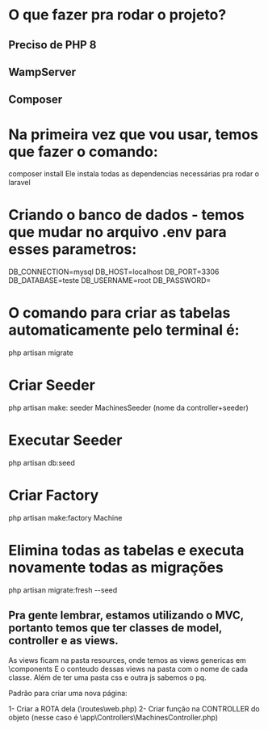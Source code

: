 # O que fazer pra rodar o projeto?
## Preciso de PHP 8
## WampServer
## Composer

# Na primeira vez que vou usar, temos que fazer o comando: 
composer install
Ele instala todas as dependencias necessárias pra rodar o laravel

# Criando o banco de dados - temos que mudar no arquivo .env para esses parametros:
DB_CONNECTION=mysql
DB_HOST=localhost
DB_PORT=3306
DB_DATABASE=teste
DB_USERNAME=root
DB_PASSWORD=

# O comando para criar as tabelas automaticamente pelo terminal é:
 php artisan migrate

# Criar Seeder
php artisan make: seeder MachinesSeeder (nome da controller+seeder)

# Executar Seeder 
php artisan db:seed

# Criar Factory
php artisan make:factory Machine

# Elimina todas as tabelas e executa novamente todas as migrações
php artisan migrate:fresh --seed
## Pra gente lembrar, estamos utilizando o MVC, portanto temos que ter classes de model, controller e as views.
As views ficam na pasta resources, onde temos as views genericas em \components
E o conteudo dessas views na pasta com o nome de cada classe.
Além de ter uma pasta css e outra js sabemos o pq. 




Padrão para criar uma nova página:

1- Criar a ROTA dela (\routes\web.php)
2- Criar função na CONTROLLER do objeto  (nesse caso é \app\Controllers\MachinesController.php)


